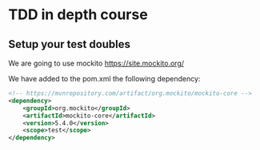# TDD in depth course
## Setup your test doubles
We are going to use mockito https://site.mockito.org/

We have added to the pom.xml the following dependency:

```xml
<!-- https://mvnrepository.com/artifact/org.mockito/mockito-core -->
<dependency>
    <groupId>org.mockito</groupId>
    <artifactId>mockito-core</artifactId>
    <version>5.4.0</version>
    <scope>test</scope>
</dependency>

```
